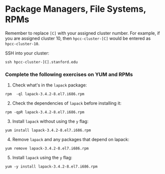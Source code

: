 # Package Managers, File Systems, RPMs

Remember to replace ```[C]``` with your assigned cluster number. For example, if you are assigned cluster 10, then ```hpcc-cluster-[C]``` would be entered as ```hpcc-cluster-10```.

SSH into your cluster:

```
ssh hpcc-cluster-[C].stanford.edu
```

### Complete the following exercises on YUM and RPMs

1. Check what's in the ```lapack``` package:
```
rpm  -ql lapack-3.4.2-8.el7.i686.rpm
```

2. Check the dependencies of ```lapack``` before installing it:
```
rpm -qpR lapack-3.4.2-8.el7.i686.rpm
```

3. Install ```lapack``` without using the ```y``` flag:
```
yum install lapack-3.4.2-8.el7.i686.rpm
```

4. Remove ```lapack``` and any packages that depend on lapack:
```
yum remove lapack-3.4.2-8.el7.i686.rpm
```

5. Install ```lapack``` using the ```y``` flag:
```
yum -y install lapack-3.4.2-8.el7.i686.rpm
```
